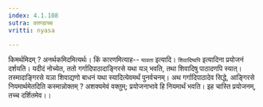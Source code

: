 ```yaml
---
index: 4.1.108
sutra: वतण्डाच्च
vritti: nyasa

---
```

किमर्थमिदम् ? अनर्थकमिदमित्यर्थः। किं कारणमित्याह-- `यावता` इत्यादि। `शिवादिष्वपि` इत्यादिना प्रयोजनं दर्शयति। यदीदं नोच्येत, ततो गर्गादिपाठादाङ्गिरसे यथा यञ् भवति, तथा शिवादिषु पाठादणपि स्यात्। तस्मादाङ्गिरसे यञा शिवाद्यणो बाधनं यथा स्यादित्येवमर्थं पुनर्वचनम्। अथ गर्गादिपाठादेव सिद्धे, आङ्गिरसे नियमार्थमेतदिति कस्मान्नोक्तम् ? अशक्यमेवं वक्तुम्; प्रयोजनाभावे हि नियमार्थं भवति। इह चास्ति प्रयोजनम्, तच्च दर्शितमेव।।